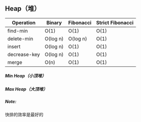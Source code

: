 ## Heap（堆）

| Operation    | Binary   | Fibonacci | Strict Fibonacci |
| ------------ | -------- | --------- | ---------------- |
| find-min     | O(1)     | O(1)      | O(1)             |
| delete-min   | O(log n) | O(log n)  | O(1)             |
| insert       | O(log n) | O(1)      | O(1)             |
| decrease-key | O(log n) | O(1)      | O(1)             |
| merge        | O(n)     | O(1)      | O(1)             |



##### Min Heap（小顶堆）



##### Max Heap（大顶堆）



 



##### Note:

快排的效率是最好的